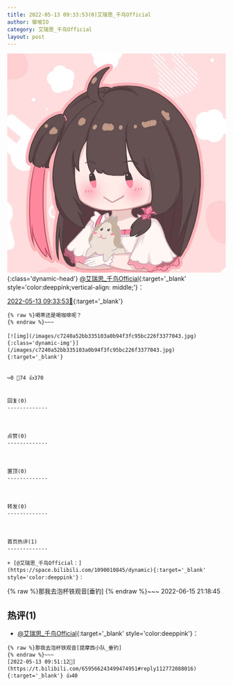 ```yaml
---
title: 2022-05-13 09:33:53(0)艾瑞思_千鸟Official
author: 御坂IO
category: 艾瑞思_千鸟Official
layout: post
---
```


![img](/images/7e08840c56f251de28bdf766b647bd5fe9a5d50a.jpg){:class='dynamic-head'}
[@艾瑞思_千鸟Official](https://space.bilibili.com/1090010845/dynamic){:target='_blank' style='color:deeppink;vertical-align: middle;'}：

[2022-05-13 09:33:53🔗](https://t.bilibili.com/659566243499474951){:target='_blank'}

~~~
{% raw %}喝茶还是喝咖啡呢？
{% endraw %}~~~

[![img](/images/c7240a52bb335103a0b94f3fc95bc226f3377043.jpg){:class='dynamic-img'}](/images/c7240a52bb335103a0b94f3fc95bc226f3377043.jpg){:target='_blank'}


↪️0 💬74 👍370


回复(0)
-------------



点赞(0)
-------------



置顶(0)
-------------



转发(0)
-------------



首页热评(1)
-------------

+ [@艾瑞思_千鸟Official：](https://space.bilibili.com/1090010845/dynamic){:target='_blank' style='color:deeppink'}：
~~~
{% raw %}那我去泡杯铁观音[垂钓]
{% endraw %}~~~
2022-06-15 21:18:45


热评(1)
-------------

+ [@艾瑞思_千鸟Official](https://space.bilibili.com/1090010845/dynamic){:target='_blank' style='color:deeppink'}：
~~~
{% raw %}那我去泡杯铁观音[提摩西小队_垂钓]
{% endraw %}~~~
[2022-05-13 09:51:12🔗](https://t.bilibili.com/659566243499474951#reply112772088016){:target='_blank'} 👍40


